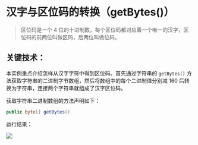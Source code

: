 # 汉字与区位码的转换（getBytes()）

> 区位码是一个 4 位的十进制数，每个区位码都对应着一个唯一的汉字，区位码的前两位叫做区码，后两位叫做位码。

## 关键技术：

本实例重点介绍怎样从汉字字符中得到区位码。首先通过字符串的 `getBytes()` 方法获取字符串的二进制字节数组，然后将数组中的每个二进制值分别减 160 后转换为字符串，连接两个字符串就组成了汉字区位码。

获取字符串二进制数组的方法声明如下：

```java
public byte[] getBytes()
``` 


运行结果：

<img src="http://image.renkaigis.com/keepcoding/2017100201.png">

